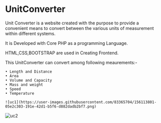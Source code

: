 # UnitConverter
Unit Converter is a website created with the purpose to provide  a convenient means to convert between the various units of measurement within different systems.

It is Developed with Core PHP as a programming Language.

HTML,CSS,BOOTSTRAP are used in Creating Frontend.

This UnitConverter  can convert among following meaurements:-

    • Length and Distance
    • Area
    • Volume and Capacity
    • Mass and weight
    • Speed
    • Temperature
    
    ![uc1](https://user-images.githubusercontent.com/83365704/156113801-05e2c303-191e-42d1-b5f6-d882dadb2bf7.png)
![uc2](https://user-images.githubusercontent.com/83365704/156114525-127bc503-93b5-42a5-babd-069bac0311bb.png)

